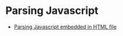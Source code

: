 # Parsing Javascript

- [Parsing Javascript embedded in HTML file](https://social.msdn.microsoft.com/Forums/vstudio/en-US/23418d76-928d-45bb-8f1d-ca2a3f1f9928/parsing-javascript-embedded-in-html-file?forum=csharpgeneral)
